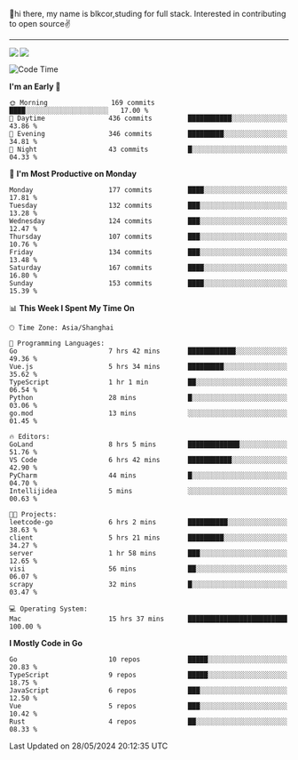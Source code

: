 👋hi there, my name is blkcor,studing for full stack.
Interested in contributing to open source✌️

<hr/>

![](https://github-readme-stats.vercel.app/api?username=blkcor)
<a href="https://github.com/blkcor/github-readme-stats">
    <img align="left" src="https://github-readme-stats.vercel.app/api/top-langs/?username=blkcor&hide=jupyter%20notebook,shaderlab,tex,c%23&langs_count=9" />
</a>


<!--START_SECTION:waka-->
![Code Time](http://img.shields.io/badge/Code%20Time-1%2C078%20hrs%2048%20mins-blue)

**I'm an Early 🐤** 

```text
🌞 Morning                169 commits         ████░░░░░░░░░░░░░░░░░░░░░   17.00 % 
🌆 Daytime                436 commits         ███████████░░░░░░░░░░░░░░   43.86 % 
🌃 Evening                346 commits         █████████░░░░░░░░░░░░░░░░   34.81 % 
🌙 Night                  43 commits          █░░░░░░░░░░░░░░░░░░░░░░░░   04.33 % 
```
📅 **I'm Most Productive on Monday** 

```text
Monday                   177 commits         ████░░░░░░░░░░░░░░░░░░░░░   17.81 % 
Tuesday                  132 commits         ███░░░░░░░░░░░░░░░░░░░░░░   13.28 % 
Wednesday                124 commits         ███░░░░░░░░░░░░░░░░░░░░░░   12.47 % 
Thursday                 107 commits         ███░░░░░░░░░░░░░░░░░░░░░░   10.76 % 
Friday                   134 commits         ███░░░░░░░░░░░░░░░░░░░░░░   13.48 % 
Saturday                 167 commits         ████░░░░░░░░░░░░░░░░░░░░░   16.80 % 
Sunday                   153 commits         ████░░░░░░░░░░░░░░░░░░░░░   15.39 % 
```


📊 **This Week I Spent My Time On** 

```text
🕑︎ Time Zone: Asia/Shanghai

💬 Programming Languages: 
Go                       7 hrs 42 mins       ████████████░░░░░░░░░░░░░   49.36 % 
Vue.js                   5 hrs 34 mins       █████████░░░░░░░░░░░░░░░░   35.62 % 
TypeScript               1 hr 1 min          ██░░░░░░░░░░░░░░░░░░░░░░░   06.54 % 
Python                   28 mins             █░░░░░░░░░░░░░░░░░░░░░░░░   03.06 % 
go.mod                   13 mins             ░░░░░░░░░░░░░░░░░░░░░░░░░   01.45 % 

🔥 Editors: 
GoLand                   8 hrs 5 mins        █████████████░░░░░░░░░░░░   51.76 % 
VS Code                  6 hrs 42 mins       ███████████░░░░░░░░░░░░░░   42.90 % 
PyCharm                  44 mins             █░░░░░░░░░░░░░░░░░░░░░░░░   04.70 % 
Intellijidea             5 mins              ░░░░░░░░░░░░░░░░░░░░░░░░░   00.63 % 

🐱‍💻 Projects: 
leetcode-go              6 hrs 2 mins        ██████████░░░░░░░░░░░░░░░   38.63 % 
client                   5 hrs 21 mins       █████████░░░░░░░░░░░░░░░░   34.27 % 
server                   1 hr 58 mins        ███░░░░░░░░░░░░░░░░░░░░░░   12.65 % 
visi                     56 mins             ██░░░░░░░░░░░░░░░░░░░░░░░   06.07 % 
scrapy                   32 mins             █░░░░░░░░░░░░░░░░░░░░░░░░   03.47 % 

💻 Operating System: 
Mac                      15 hrs 37 mins      █████████████████████████   100.00 % 
```

**I Mostly Code in Go** 

```text
Go                       10 repos            █████░░░░░░░░░░░░░░░░░░░░   20.83 % 
TypeScript               9 repos             █████░░░░░░░░░░░░░░░░░░░░   18.75 % 
JavaScript               6 repos             ███░░░░░░░░░░░░░░░░░░░░░░   12.50 % 
Vue                      5 repos             ███░░░░░░░░░░░░░░░░░░░░░░   10.42 % 
Rust                     4 repos             ██░░░░░░░░░░░░░░░░░░░░░░░   08.33 % 
```




 Last Updated on 28/05/2024 20:12:35 UTC
<!--END_SECTION:waka-->


